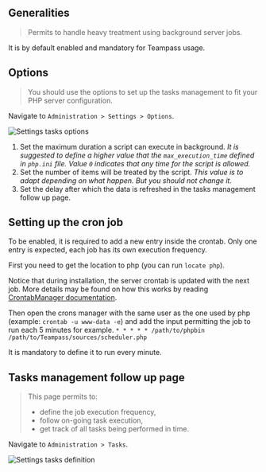 <!-- docs/manage/tasks.md -->

## Generalities

> Permits to handle heavy treatment using background server jobs. 

It is by default enabled and mandatory for Teampass usage.

## Options

> You should use the options to set up the tasks management to fit your PHP server configuration.

Navigate to `Administration > Settings > Options`.

![Settings tasks options](./_media/settings_tasks_options_01.png)

1. Set the maximum duration a script can execute in background. 
_It is suggested to define a higher value that the `max_execution_time` defined in `php.ini` file. Value `0` indicates that any time for the script is allowed._ 
2. Set the number of items will be treated by the script.
_This value is to adapt depending on what happen. But you should not change it._
3. Set the delay after which the data is refreshed in the tasks management follow up page.


## Setting up the cron job

To be enabled, it is required to add a new entry inside the crontab.
Only one entry is expected, each job has its own execution frequency.

First you need to get the location to php (you can run `locate php`).

Notice that during installation, the server crontab is updated with the next job.
More details may be found on how this works by reading [CrontabManager documentation](https://github.com/TiBeN/CrontabManager).

Then open the crons manager with the same user as the one used by php (example: `crontab -u www-data -e`)
and add the input permitting the job to run each 5 minutes for example.
``* * * * * /path/to/phpbin /path/to/Teampass/sources/scheduler.php``

It is mandatory to define it to run every minute.

## Tasks management follow up page

> This page permits to:
> * define the job execution frequency,
> * follow on-going task execution,
> * get track of all tasks being performed in time.

Navigate to `Administration > Tasks`.

![Settings tasks definition](./_media/settings_tasks_options_02.png)